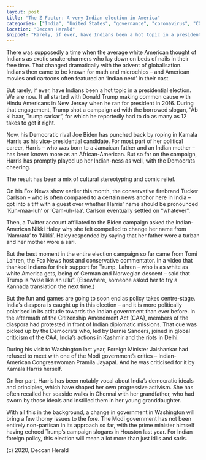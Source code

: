 ```yaml
---
layout: post
title: "The Z Factor: A very Indian election in America"
categories: ["India", "United States", "governance", "coronavirus", "COVID-19", "The Z Factor"]
location: "Deccan Herald"
snippet: "Rarely, if ever, have Indians been a hot topic in a presidential election. We are now. It all started with Donald Trump making common cause with Hindu Americans in New Jersey when he ran for president in 2016. During that engagement, Trump shot a campaign ad with the borrowed slogan, “Ab ki baar, Trump sarkar”, for which he reportedly had to do as many as 12 takes to get it right. The result has been a mix of cultural stereotyping and comic relief. (Published in my Z Factor column in Deccan Herald)"
---
```


There was supposedly a time when the average white American thought of Indians as exotic snake-charmers who lay down on beds of nails in their free time. That changed dramatically with the advent of globalisation. Indians then came to be known for math and microchips – and American movies and cartoons often featured an ‘Indian nerd’ in their cast.

But rarely, if ever, have Indians been a hot topic in a presidential election. We are now. It all started with Donald Trump making common cause with Hindu Americans in New Jersey when he ran for president in 2016. During that engagement, Trump shot a campaign ad with the borrowed slogan, “Ab ki baar, Trump sarkar”, for which he reportedly had to do as many as 12 takes to get it right.

Now, his Democratic rival Joe Biden has punched back by roping in Kamala Harris as his vice-presidential candidate. For most part of her political career, Harris – who was born to a Jamaican father and an Indian mother – has been known more as an African-American. But so far on the campaign, Harris has promptly played up her Indian-ness as well, with the Democrats cheering.

The result has been a mix of cultural stereotyping and comic relief.

On his Fox News show earlier this month, the conservative firebrand Tucker Carlson – who is often compared to a certain news anchor here in India – got into a tiff with a guest over whether Harris’ name should be pronounced ‘Kuh-maa-luh’ or ‘Cam-uh-laa’. Carlson eventually settled on “whatever”.

Then, a Twitter account affiliated to the Biden campaign asked the Indian-American Nikki Haley why she felt compelled to change her name from ‘Namrata’ to ‘Nikki’. Haley responded by saying that her father wore a turban and her mother wore a sari.

But the best moment in the entire election campaign so far came from Tomi Lahren, the Fox News host and conservative commentator. In a video that thanked Indians for their support for Trump, Lahren – who is as white as white America gets, being of German and Norwegian descent – said that Trump is “wise like an ullu”. (Elsewhere, someone asked her to try a Kannada translation the next time.)

But the fun and games are going to soon end as policy takes centre-stage. India’s diaspora is caught up in this election – and it is more politically polarised in its attitude towards the Indian government than ever before. In the aftermath of the Citizenship Amendment Act (CAA), members of the diaspora had protested in front of Indian diplomatic missions. That cue was picked up by the Democrats who, led by Bernie Sanders, joined in global criticism of the CAA, India’s actions in Kashmir and the riots in Delhi.

During his visit to Washington last year, Foreign Minister Jaishankar had refused to meet with one of the Modi government’s critics – Indian-American Congresswoman Pramila Jayapal. And he was criticised for it by Kamala Harris herself.

On her part, Harris has been notably vocal about India’s democratic ideals and principles, which have shaped her own progressive activism. She has often recalled her seaside walks in Chennai with her grandfather, who had sworn by those ideals and instilled them in her young granddaughter.

With all this in the background, a change in government in Washington will bring a few thorny issues to the fore. The Modi government has not been entirely non-partisan in its approach so far, with the prime minister himself having echoed Trump’s campaign slogans in Houston last year. For Indian foreign policy, this election will mean a lot more than just idlis and saris.

(c) 2020, Deccan Herald

